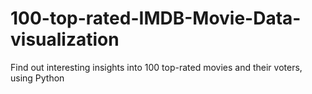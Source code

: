 # 100-top-rated-IMDB-Movie-Data-visualization
Find out interesting insights into 100 top-rated movies and their voters, using Python
